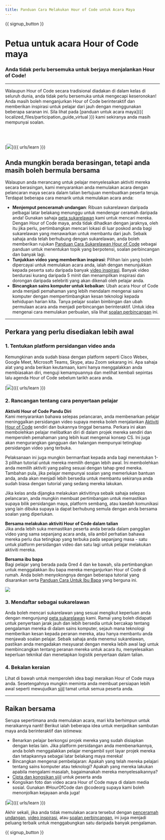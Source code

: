 ```yaml
---
title: Panduan Cara Melakukan Hour of Code untuk Acara Maya
---
```


{{ signup_button }}

# Petua untuk acara Hour of Code maya

### Anda tidak perlu bersemuka untuk berjaya menjalankan Hour of Code!

***

Walaupun Hour of Code secara tradisional diadakan di dalam kelas di seluruh dunia, anda tidak perlu bersemuka untuk mengecapi keseronokan! Anda masih boleh menganjurkan Hour of Code berinteraktif dan memberikan inspirasi untuk pelajar dari jauh dengan menggunakan beberapa saranan ini.  Sila lihat pada [panduan untuk acara maya]({{ localized_files/participation_guide_virtual }}) kami sekiranya anda masih mempunyai soalan.

<br><br>

[<img src="/images/fit-600/Marketing/pexels-andrea-piacquadio-3762940.jpg" />]({{ urls/learn }})

## Anda mungkin berada berasingan, tetapi anda masih boleh bermula bersama
Walaupun anda merancang untuk pelajar menyelesaikan aktiviti mereka secara berasingan, kami menyarankan anda memulakan acara dengan pelancaran maya secara dalam talian bertujuan membuatkan peserta teruja. Terdapat beberapa cara menarik untuk memulakan acara anda:

<ul>
<li><b>Menjemput penceramah undangan</b>: Ribuan sukarelawan daripada pelbagai latar belakang menunggu untuk mendengar ceramah daripada anda! Gunakan sahaja <a href="https://code.org/volunteer/local">peta sukarelawan</a> kami untuk mencari mereka. Dengan Hour of Code maya, anda tidak dihadkan dengan jaraknya, oleh itu jika perlu, pertimbangkan mencari lokasi di luar poskod anda bagi sukarelawan yang menawarkan untuk membantu dari jauh. Sebaik sahaja anda telah berhubung dengan sukarelawan, anda boleh memberikan rujukan <a href="http://hourofcode.com/us/how-to/volunteers">Panduan Cara Sukarelawan Hour of Code</a> sebagai panduan untuk menentukan topik yang berpotensi, soalan perbincangan dan banyak lagi.</li>
<li><b>Tunjukkan video yang memberikan inspirasi</b>: Pilihan lain yang boleh dipercayai untuk memulakan acara anda, ialah dengan menunjukkan kepada peserta satu daripada banyak <a href="http://hourofcode.com/us/promote/resources#videos">video inspirasi</a>. Banyak video berdurasi kurang daripada 5 minit dan menampilkan inspirasi dan dorongan daripada selebriti yang akan dikenali oleh pelajar anda.</li>
<li><b>Bincangkan sains komputer untuk kebaikan</b>: Ubah acara Hour of Code anda menjadi pemahaman yang lebih mendalam mengenai sains komputer dengan mempertimbangkan kesan teknologi kepada kehidupan harian kita. Tanya pelajar soalan bimbingan dan ubah permulaan acara anda menjadi perbincangan berinteraktif. Untuk idea mengenai cara memulakan perbualan, sila lihat <a href="https://code.org/csforgood#prompts">soalan perbincangan</a> ini.</li>
</ul>

---

## Perkara yang perlu disediakan lebih awal

### 1. Tentukan platform persidangan video anda
Kemungkinan anda sudah biasa dengan platform seperti Cisco Webex, Google Meet, Microsoft Teams, Skype, atau Zoom sekarang ini. Apa sahaja alat yang anda berikan keutamaan, kami hanya menggalakkan anda membiasakan diri, menguji kemampuannya dan melihat kembali sepintas lalu agenda Hour of Code sebelum tarikh acara anda.

[<img src="/images/fit-600/Marketing/photo-of-boy-video-calling-with-a-woman-4145197.jpg" />]({{ urls/learn }})

### 2. Rancangan tentang cara penyertaan pelajar
**Aktiviti Hour of Code Pandu Diri**<br> Kami menyarankan bahawa selepas pelancaran, anda membenarkan pelajar meninggalkan persidangan video supaya mereka boleh menjalankan <a href="https://hourofcode.com/us/learn">Aktiviti Hour of Code</a> sendiri dan bukannya tinggal bersama. Perkara ini akan membolehkan pelajar melibatkan diri di dalam projek mereka sendiri dan memperoleh pemahaman yang lebih kuat mengenai konsep CS. Ini juga akan mengurangkan gangguan dan halangan mempunyai tetingkap persidangan video yang terbuka.

Pelaksanaan ini juga mungkin bermanfaat kepada anda bagi menentukan 1-3 pilihan tutorial untuk mereka memilih dengan lebih awal. Ini membolehkan anda memilih aktiviti yang paling sesuai dengan tahap gred mereka. Tambahan pula, jika pelajar mempunyai soalan yang memerlukan bantuan anda, anda akan menjadi lebih bersedia untuk membantu sekiranya anda sudah biasa dengan tutorial yang sedang mereka lakukan.

Jika kelas anda dijangka melakukan aktivitinya sebaik sahaja selepas pelancaran, anda mungkin membuat pertimbangan untuk memastikan supaya bilik persidangan maya, platform sembang, atau kaedah komunikasi yang lain dibuka supaya ia dapat berhubung semula dengan anda bersama soalan yang diperlukan.

**Bersama melakukan aktiviti Hour of Code dalam talian**<br> Jika anda lebih suka memastikan peserta anda berada dalam panggilan video yang sama sepanjang acara anda, sila ambil perhatian bahawa mereka perlu dua tetingkap yang terbuka pada sepanjang masa - satu untuk platform persidangan video dan satu lagi untuk pelajar melakukan aktiviti mereka.

**Bersama ibu bapa**<br> Bagi pelajar yang berada pada Gred 4 dan ke bawah, sila pertimbangkan untuk menggalakkan ibu bapa mereka menganjurkan Hour of Code di rumah. Anda boleh menyokongnya dengan beberapa tutorial yang disarankan serta <a href="https://hourofcode.com/us/how-to/parents">Panduan Cara Untuk Ibu Bapa</a> yang berguna ini.

[<img src="/images/fit-600/Marketing//happy-father-and-child-browsing-laptop-in-bedroom-4545778.jpg" />](https://hourofcode.com/us/how-to/parents)

### 3. Mendaftar sebagai sukarelawan
Anda boleh mencari sukarelawan yang sesuai mengikut keperluan anda dengan mengunjungi <a href="https://code.org/volunteer/local">peta sukarelawan</a> kami. Ramai yang boleh didapati untuk penyertaan jarak jauh dan lebih bersedia untuk bercakap tentang pengalaman mereka di dalam sains komputer, sejauh mana teknologi memberikan kesan kepada peranan mereka, atau hanya membantu anda menjawab soalan pelajar. Sebaik sahaja anda menemui sukarelawan, pastikan anda mengadakan mesyuarat dengan mereka lebih awal lagi untuk membincangkan tentang peranan mereka untuk acara itu, menyelesaikan keperluan teknikal dan menetapkan logistik penyertaan dalam talian.

### 4. Bekalan keraian
Lihat di bawah untuk memperoleh idea bagi meraikan Hour of Code maya anda. Sesetengahnya mungkin meminta anda membuat persiapan lebih awal seperti mewujudkan <a href="https://code.org/certificates">sijil</a> tamat untuk semua peserta anda.

---

## Raikan bersama

Serupa sepertimana anda memulakan acara, mari kita berhimpun untuk meraikannya nanti! Berikut ialah beberapa idea untuk menjadikan sambutan maya anda berinteraktif dan istimewa:

- Benarkan pelajar berkongsi projek mereka yang sudah disiapkan dengan kelas lain. Jika platform persidangan anda membenarkannya, anda boleh menggalakkan pelajar mengambil syot layar projek mereka dan tetapkannya sebagai latar belakang maya mereka!
- Bincangkan mengenai pembelajaran: Apakah yang telah mereka pelajari tentang sains komputer atau teknologi? Apakah yang mereka lakukan apabila mengalami masalah, bagaimanakah mereka menyelesaikannya?
- <a href="https://code.org/certificates">Cipta dan kongsikan sijil</a> untuk peserta anda
- Kongsikan foto dan video acara Hour of Code maya di dalam media sosial. Gunakan #HourOfCode dan @codeorg supaya kami boleh menonjolkan kejayaan anda juga!

[<img src="/images/fit-600/Marketing/g8TUlHzF.jpeg" />]({{ urls/learn }})

Akhir sekali, jika anda tidak memulakan acara tersebut dengan <a href="https://code.org/volunteer/local">penceramah undangan</a>, <a href="https://hourofcode.com/us/promote/resources#">video inspirasi</a>, atau <a href="https://code.org/csforgood#prompts">soalan perbincangan</a>, ini juga menjadi peluang terbaik untuk menggabungkan satu daripada banyak pengalaman.

{{ signup_button }}
